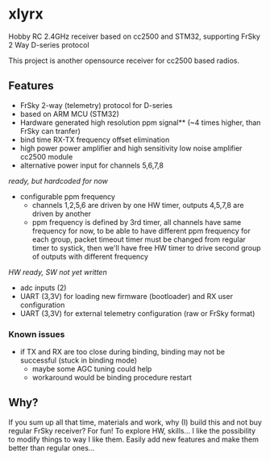# xlyrx
Hobby RC 2.4GHz receiver based on cc2500 and STM32, supporting FrSky 2 Way D-series protocol

This project is another opensource receiver for cc2500 based radios.

## Features
- FrSky 2-way (telemetry) protocol for D-series
- based on ARM MCU (STM32)
- Hardware generated high resolution ppm signal** (~4 times higher, than FrSky can tranfer)
- bind time RX-TX frequency offset elimination
- high power power amplifier and high sensitivity low noise amplifier cc2500 module
- alternative power input for channels 5,6,7,8

*ready, but hardcoded for now*
- configurable ppm frequency
	- channels 1,2,5,6 are driven by one HW timer, outputs 4,5,7,8 are driven by another
	- ppm frequency is defined by 3rd timer, all channels have same frequency for now, to be able to have different ppm frequency for each group, packet timeout timer must be changed from regular timer to systick, then we'll have free HW timer to drive second group of outputs with different frequency

*HW ready, SW not yet written*
- adc inputs (2)
- UART (3,3V) for loading new firmware (bootloader) and RX user configuration
- UART (3,3V) for external telemetry configuration (raw or FrSky format)

### Known issues
- if TX and RX are too close during binding, binding may not be successful (stuck in binding mode)
	- maybe some AGC tuning could help
	- workaround would be binding procedure restart




## Why?
If you sum up all that time, materials and work, why (I) build this and not buy regular FrSky receiver? For fun! To explore HW, skills... I like the possibility to modify things to way I like them. Easily add new features and make them better than regular ones...
